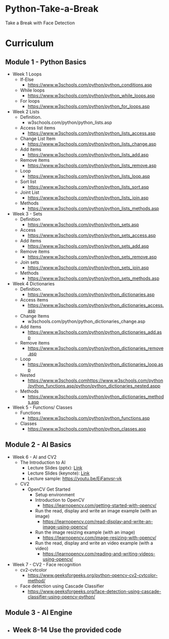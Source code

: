 # Python-Take-a-Break
Take a Break with Face Detection 

# Curriculum
## Module 1 - Python Basics
- Week 1 Loops
  - If-Else
    - https://www.w3schools.com/python/python_conditions.asp  
  - While loops
    - https://www.w3schools.com/python/python_while_loops.asp
  - For loops   
    - https://www.w3schools.com/python/python_for_loops.asp 
- Week 2 Lists 
  - Definition.
    - w3schools.com/python/python_lists.asp
  - Access list items
    - https://www.w3schools.com/python/python_lists_access.asp
  - Change List Item
    - https://www.w3schools.com/python/python_lists_change.asp
  - Add items 
    - https://www.w3schools.com/python/python_lists_add.asp
  - Remove items
    - https://www.w3schools.com/python/python_lists_remove.asp
  - Loop 
    - https://www.w3schools.com/python/python_lists_loop.asp  
  - Sort list
    - https://www.w3schools.com/python/python_lists_sort.asp
  - Joint List
    - https://www.w3schools.com/python/python_lists_join.asp  
  - Methods
    - https://www.w3schools.com/python/python_lists_methods.asp  
- Week 3 - Sets
  - Definition 
    - https://www.w3schools.com/python/python_sets.asp      
  - Access
    - https://www.w3schools.com/python/python_sets_access.asp
  - Add items
    - https://www.w3schools.com/python/python_sets_add.asp
  - Remove items
    - https://www.w3schools.com/python/python_sets_remove.asp
  - Join sets
    - https://www.w3schools.com/python/python_sets_join.asp
  - Methods
    - https://www.w3schools.com/python/python_sets_methods.asp     
- Week 4 Dictionaries 
  - Definition.
    - https://www.w3schools.com/python/python_dictionaries.asp
  - Access items
    - https://www.w3schools.com/python/python_dictionaries_access.asp
  - Change Items
    - w3schools.com/python/python_dictionaries_change.asp
  - Add items 
    - https://www.w3schools.com/python/python_dictionaries_add.asp
  - Remove items
    - https://www.w3schools.com/python/python_dictionaries_remove.asp
  - Loop 
    - https://www.w3schools.com/python/python_dictionaries_loop.asp  
  - Nested
    - https://www.w3schools.comhttps://www.w3schools.com/python/python_functions.asp/python/python_dictionaries_nested.aspp
  - Methods
    - https://www.w3schools.com/python/python_dictionaries_methods.asp    
- Week 5 - Functions/ Classes
  - Functions
    - https://www.w3schools.com/python/python_functions.asp 
  - Classes
    - https://www.w3schools.com/python/python_classes.asp  
## Module 2 - AI Basics
- Week 6 - AI and CV2
   - The Introduction to AI 
     - Lecture Slides (pptx): [Link](https://drive.google.com/file/d/1QaDNCroT7mR968lUs_43RR8QSu08eNkE/view?usp=sharing)
     - Lecture Slides (keynote): [Link](https://docs.google.com/presentation/d/1QfNrK_L4GrO6FQyZTCdpSGkWpw2EHN3M/edit?usp=sharing&ouid=104361959057037146246&rtpof=true&sd=true)
     - Lecture sample: https://youtu.be/EjFanvsr-vk
   - CV2
      - OpenCV Get Started
        - Setup environment
        - Introduction to OpenCV
          - https://learnopencv.com/getting-started-with-opencv/
        - Run the read, display and write an image example (with an image)
          - https://learnopencv.com/read-display-and-write-an-image-using-opencv/
        - Run the image resizing example (with an image)
          - https://learnopencv.com/image-resizing-with-opencv/
        - Run the read, display and write an video example (with a video)
          - https://learnopencv.com/reading-and-writing-videos-using-opencv/  
- Week 7 - CV2 - Face recognition
  - cv2-cvtcolor
    - https://www.geeksforgeeks.org/python-opencv-cv2-cvtcolor-method/ 
  - Face detection using Cascade Classifier
    - https://www.geeksforgeeks.org/face-detection-using-cascade-classifier-using-opencv-python/       
## Module 3 - AI Engine
- Week 8-14 Use the provided code
  -  
